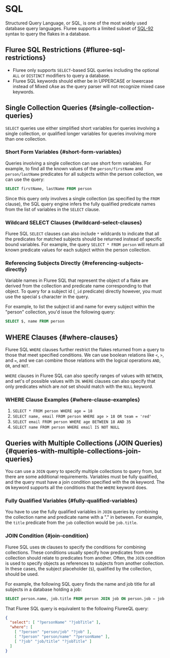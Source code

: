 # SQL

Structured Query Language, or SQL, is one of the most widely used database query
languages. Fluree supports a limited subset of
[SQL-92](https://en.wikipedia.org/wiki/SQL-92) syntax to query the flakes in a
database.

## Fluree SQL Restrictions {#fluree-sql-restrictions}

- Fluree only supports `SELECT`-based SQL queries including the optional `ALL`
  or `DISTINCT` modifiers to query a database.
- Fluree SQL keywords should either be in UPPERCASE or lowercase instead of
  Mixed cAse as the query parser will not recognize mixed case keywords.

## Single Collection Queries {#single-collection-queries}

`SELECT` queries use either simplified short variables for queries involving a
single collection, or qualified longer variables for queries involving more than
one collection.

### Short Form Variables {#short-form-variables}

Queries involving a single collection can use short form variables. For example,
to find all the known values of the `person/firstName` and `person/lastName`
predicates for all subjects within the person collection, we can use the query:

```SQL
SELECT firstName, lastName FROM person
```

Since this query only involves a single collection (as specified by the `FROM`
clause), the SQL query engine infers the fully qualified predicate names from
the list of variables in the `SELECT` clause.

### Wildcard SELECT Clauses {#wildcard-select-clauses}

Fluree SQL `SELECT` clauses can also include `*` wildcards to indicate that all
the predicates for matched subjects should be returned instead of specific bound
variables. For example, the query `SELECT * FROM person` will return all known
predicate values for each subject within the person collection.

### Referencing Subjects Directly {#referencing-subjects-directly}

Variable names in Fluree SQL that represent the object of a flake are derived
from the collection and predicate name corresponding to that object. To query
for a subject id (`_id` predicate) directly however, you must use the special
`$` character in the query.

For example, to list the subject id and name for every subject within the
"person" collection, you'd issue the following query:

```SQL
SELECT $, name FROM person
```

## WHERE Clauses {#where-clauses}

Fluree SQL `WHERE` clauses further restrict the flakes returned from a query to
those that meet specified conditions. We can use boolean relations like `<`,
`>`, and `=`, and we can combine those relations with the logical operations
`AND`, `OR`, and `NOT`.

`WHERE` clauses in Fluree SQL can also specify ranges of values with `BETWEEN`,
and set's of possible values with `IN`. `WHERE` clauses can also specify that
only predicates which are *not* set should match with the `NULL` keyword.

### WHERE Clause Examples {#where-clause-examples}

1. `SELECT * FROM person WHERE age = 18`
1. `SELECT name, email FROM person WHERE age > 18 OR team = 'red'`
1. `SELECT email FROM person WHERE age BETWEEN 18 AND 35`
1. `SELECT name FROM person WHERE email IS NOT NULL`

## Queries with Multiple Collections (JOIN Queries) {#queries-with-multiple-collections-join-queries}

You can use a `JOIN` query to specify multiple collections to query from, but
there are some additional requirements. Variables must be fully qualified, and
the query must have a join condition specified with the `ON` keyword. The `ON`
keyword supports all the conditions that the `WHERE` keyword does.

### Fully Qualified Variables {#fully-qualified-variables}

You have to use the fully qualified variables in `JOIN` queries by combining the
collection name and predicate name with a "." in between. For example, the
`title` predicate from the `job` collection would be `job.title`.

### JOIN Condition {#join-condition}

Fluree SQL uses `ON` clauses to specify the conditions for combining
collections. These conditions usually specify how predicates from one collection
should relate to predicates from another. Often, the `JOIN` condition is used to
specify objects as references to subjects from another collection. In these
cases, the subject placeholder (`$`), qualified by the collection, should be
used.

For example, the following SQL query finds the name and job title for all
subjects in a database holding a job:

```SQL
SELECT person.name, job.title FROM person JOIN job ON person.job = job.$
```

That Fluree SQL query is equivalent to the following FlureeQL query:

```JSON
{
  "select": [ "?personName" "?jobTitle" ],
  "where": [
    [ "?person" "person/job" "?job" ],
    [ "?person" "person/name" "?personName" ],
    [ "?job" "job/title" "?jobTitle" ]
  ]
}
```
